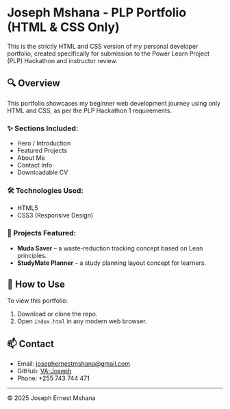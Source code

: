 # Joseph Mshana - PLP Portfolio (HTML & CSS Only)

This is the strictly HTML and CSS version of my personal developer portfolio, created specifically for submission to the Power Learn Project (PLP) Hackathon and instructor review.

## 🔍 Overview
This portfolio showcases my beginner web development journey using only HTML and CSS, as per the PLP Hackathon 1 requirements.

### ✨ Sections Included:
- Hero / Introduction
- Featured Projects
- About Me
- Contact Info
- Downloadable CV

### 🛠 Technologies Used:
- HTML5
- CSS3 (Responsive Design)

### 📁 Projects Featured:
- **Muda Saver** – a waste-reduction tracking concept based on Lean principles.
- **StudyMate Planner** – a study planning layout concept for learners.

## 🧭 How to Use
To view this portfolio:
1. Download or clone the repo.
2. Open `index.html` in any modern web browser.

## 📫 Contact
- Email: josephernestmshana@gmail.com
- GitHub: [VA-Joseph](https://github.com/VA-Joseph)
- Phone: +255 743 744 471

---

© 2025 Joseph Ernest Mshana